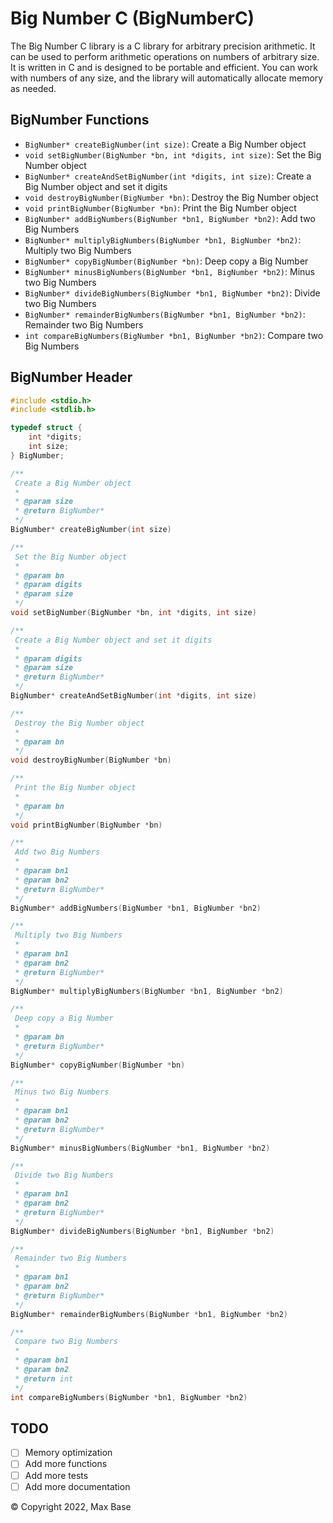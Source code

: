 # Big Number C (BigNumberC)

The Big Number C library is a C library for arbitrary precision arithmetic. It can be used to perform arithmetic operations on numbers of arbitrary size. It is written in C and is designed to be portable and efficient. You can work with numbers of any size, and the library will automatically allocate memory as needed.

## BigNumber Functions

- `BigNumber* createBigNumber(int size)`: Create a Big Number object
- `void setBigNumber(BigNumber *bn, int *digits, int size)`: Set the Big Number object
- `BigNumber* createAndSetBigNumber(int *digits, int size)`: Create a Big Number object and set it digits
- `void destroyBigNumber(BigNumber *bn)`: Destroy the Big Number object
- `void printBigNumber(BigNumber *bn)`: Print the Big Number object
- `BigNumber* addBigNumbers(BigNumber *bn1, BigNumber *bn2)`: Add two Big Numbers
- `BigNumber* multiplyBigNumbers(BigNumber *bn1, BigNumber *bn2)`: Multiply two Big Numbers
- `BigNumber* copyBigNumber(BigNumber *bn)`: Deep copy a Big Number
- `BigNumber* minusBigNumbers(BigNumber *bn1, BigNumber *bn2)`: Minus two Big Numbers
- `BigNumber* divideBigNumbers(BigNumber *bn1, BigNumber *bn2)`: Divide two Big Numbers
- `BigNumber* remainderBigNumbers(BigNumber *bn1, BigNumber *bn2)`: Remainder two Big Numbers
- `int compareBigNumbers(BigNumber *bn1, BigNumber *bn2)`: Compare two Big Numbers

## BigNumber Header

```c
#include <stdio.h>
#include <stdlib.h>

typedef struct {
    int *digits;
    int size;
} BigNumber;

/**
 Create a Big Number object
 * 
 * @param size 
 * @return BigNumber* 
 */
BigNumber* createBigNumber(int size)

/**
 Set the Big Number object
 * 
 * @param bn
 * @param digits
 * @param size
 */
void setBigNumber(BigNumber *bn, int *digits, int size)

/**
 Create a Big Number object and set it digits
 * 
 * @param digits
 * @param size
 * @return BigNumber* 
 */
BigNumber* createAndSetBigNumber(int *digits, int size)

/**
 Destroy the Big Number object
 * 
 * @param bn 
 */
void destroyBigNumber(BigNumber *bn)

/**
 Print the Big Number object
 * 
 * @param bn 
 */
void printBigNumber(BigNumber *bn)

/**
 Add two Big Numbers
 * 
 * @param bn1 
 * @param bn2 
 * @return BigNumber* 
 */
BigNumber* addBigNumbers(BigNumber *bn1, BigNumber *bn2)

/**
 Multiply two Big Numbers
 * 
 * @param bn1 
 * @param bn2 
 * @return BigNumber* 
 */
BigNumber* multiplyBigNumbers(BigNumber *bn1, BigNumber *bn2)

/**
 Deep copy a Big Number
 * 
 * @param bn
 * @return BigNumber* 
 */
BigNumber* copyBigNumber(BigNumber *bn)

/**
 Minus two Big Numbers
 * 
 * @param bn1
 * @param bn2
 * @return BigNumber*
 */
BigNumber* minusBigNumbers(BigNumber *bn1, BigNumber *bn2)

/**
 Divide two Big Numbers
 * 
 * @param bn1
 * @param bn2
 * @return BigNumber*
 */
BigNumber* divideBigNumbers(BigNumber *bn1, BigNumber *bn2)

/**
 Remainder two Big Numbers
 * 
 * @param bn1
 * @param bn2
 * @return BigNumber*
 */
BigNumber* remainderBigNumbers(BigNumber *bn1, BigNumber *bn2)

/**
 Compare two Big Numbers
 * 
 * @param bn1
 * @param bn2
 * @return int
 */
int compareBigNumbers(BigNumber *bn1, BigNumber *bn2)
```

## TODO

- [ ] Memory optimization
- [ ] Add more functions
- [ ] Add more tests
- [ ] Add more documentation

© Copyright 2022, Max Base
